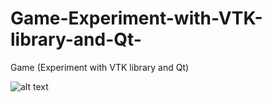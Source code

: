 # Game-Experiment-with-VTK-library-and-Qt-
Game (Experiment with VTK library and Qt)

![alt text](https://github.com/turik2304/Game-Experiment-with-VTK-library-and-Qt-/blob/main/giphy.gif)
